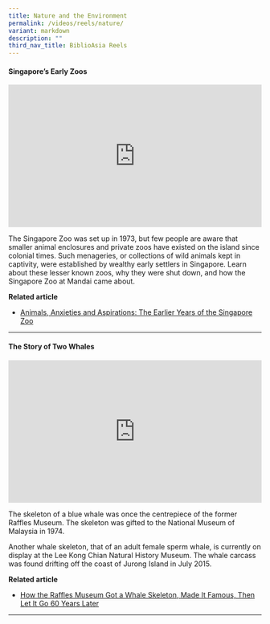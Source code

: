 ```yaml
---
title: Nature and the Environment
permalink: /videos/reels/nature/
variant: markdown
description: ""
third_nav_title: BiblioAsia Reels
---
```

#### <b>**Singapore’s Early Zoos**</b>
 
<style>.embed-container {position: relative; padding-bottom: 56.25%; height: 0; overflow: hidden; max-width: 100%; } .embed-container iframe, .embed-container object, .embed-container embed { position: absolute; top: 0; left: 0; width: 100%; height: 100%; }</style><div class="embed-container"><iframe src="https://www.youtube.com/embed/BAJrXPFgw7Y" frameborder="0" allowfullscreen=""></iframe></div>

The Singapore Zoo was set up in 1973, but few people are aware that smaller animal enclosures and private zoos have existed on the island since colonial times. Such menageries, or collections of wild animals kept in captivity, were established by wealthy early settlers in Singapore. Learn about these lesser known zoos, why they were shut down, and how the Singapore Zoo at Mandai came about.

**Related article** <br>
* [Animals, Anxieties and Aspirations: The Earlier Years of the Singapore Zoo](/vol-20/issue-3/oct-dec-2024/singapore-zoo-animals/)
<hr>

#### <b>The Story of Two Whales</b>
 
<style>.embed-container {position: relative; padding-bottom: 56.25%; height: 0; overflow: hidden; max-width: 100%; } .embed-container iframe, .embed-container object, .embed-container embed { position: absolute; top: 0; left: 0; width: 100%; height: 100%; }</style><div class="embed-container"><iframe src="https://www.youtube.com/embed/ROdZe1JjMhA" frameborder="0" allowfullscreen=""></iframe></div>

The skeleton of a blue whale was once the centrepiece of the former Raffles Museum. The skeleton was gifted to the National Museum of Malaysia in 1974. 

Another whale skeleton, that of an adult female sperm whale, is currently on display at the Lee Kong Chian Natural History Museum. The whale carcass was found drifting off the coast of Jurong Island in July 2015. 

**Related article** <br>
* [How the Raffles Museum Got a Whale Skeleton, Made It Famous, Then Let It Go 60 Years Later](/vol-19/issue-2/jul-sep-2023/whales-skeletons-museums/)
<hr>